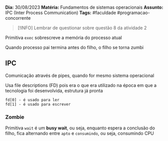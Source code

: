 **Dia:** 30/08/2023 
**Matéria:** Fundamentos de sistemas operacionais
**Assunto:** IPC (Inter Process Communication)
**Tags:** #faculdade #programacao-concorrente

> [!INFO]
> Lembrar de questionar sobre questão 8 da atividade 2

Primitiva `exec` sobrescreve a memória do processo atual

Quando processo pai termina antes do filho, o filho se torna zumbi

## IPC

Comunicação através de pipes, quando for mesmo sistema operacional

Usa file descriptions (FD) pois era o que era utilizado na época em que a tecnologia foi desenvolvida, estrutura já pronta
```
fd[0] - é usado para ler
fd[1] - é usado para escrever
```

### Zombie

Primitiva `wait` é um **busy wait**, ou seja, enquanto espera a conclusão do filho, fica alternando entre `apto` e `consumindo`, ou seja, consumindo CPU


